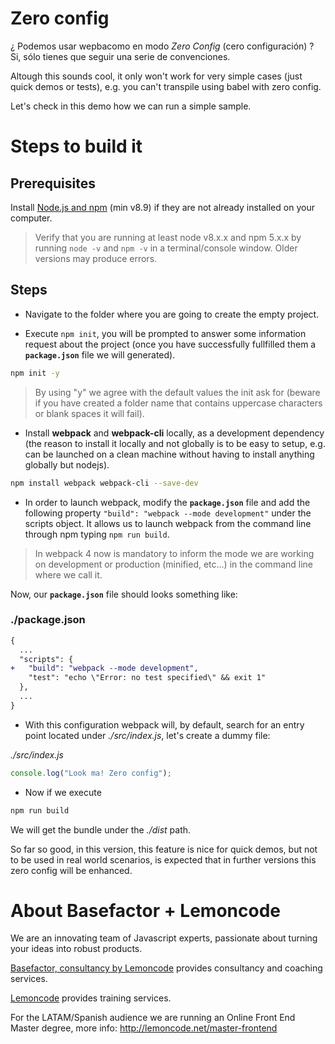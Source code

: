 # Zero config

¿ Podemos usar wepbacomo en modo _Zero Config_ (cero configuración) ? Si,
sólo tienes que seguir una serie de convenciones.

Altough this sounds cool, it only won't work for very simple cases (just quick demos or tests), e.g. you can't
transpile using babel with zero config.

Let's check in this demo how we can run a simple sample.

# Steps to build it

## Prerequisites

Install [Node.js and npm](https://nodejs.org/en/) (min v8.9) if they are not already installed on your computer.

> Verify that you are running at least node v8.x.x and npm 5.x.x by running `node -v` and `npm -v` in a terminal/console window. Older versions may produce errors.

## Steps

- Navigate to the folder where you are going to create the empty project.

- Execute `npm init`, you will be prompted to answer some information request
  about the project (once you have successfully fullfilled them a **`package.json`**
  file we will generated).

```bash
npm init -y
```

> By using "y" we agree with the default values the init ask for (beware if you have
> created a folder name that contains uppercase characters or blank spaces it will fail).

- Install **webpack** and **webpack-cli** locally, as a development dependency (the reason to install it locally and not globally is to be easy to setup, e.g. can be launched on a clean machine without having to install anything globally but nodejs).

```bash
npm install webpack webpack-cli --save-dev
```

- In order to launch webpack, modify the **`package.json`** file and add the following property `"build": "webpack --mode development"` under the scripts object. It allows us to launch webpack from the command line through npm typing `npm run build`.

> In webpack 4 now is mandatory to inform the mode we are working on development or production (minified, etc...) in the command line where we call it.

Now, our **`package.json`** file should looks something like:

### ./package.json

```diff
{
  ...
  "scripts": {
+   "build": "webpack --mode development",
    "test": "echo \"Error: no test specified\" && exit 1"
  },
  ...
}
```

- With this configuration webpack will, by default, search for an entry point located under
  _./src/index.js_, let's create a dummy file:

_./src/index.js_

```javascript
console.log("Look ma! Zero config");
```

- Now if we execute

```bash
npm run build
```

We will get the bundle under the _./dist_ path.

So far so good, in this version, this feature is nice for quick demos, but not to be used in real world
scenarios, is expected that in further versions this zero config will be enhanced.

# About Basefactor + Lemoncode

We are an innovating team of Javascript experts, passionate about turning your ideas into robust products.

[Basefactor, consultancy by Lemoncode](http://www.basefactor.com) provides consultancy and coaching services.

[Lemoncode](http://lemoncode.net/services/en/#en-home) provides training services.

For the LATAM/Spanish audience we are running an Online Front End Master degree, more info: http://lemoncode.net/master-frontend
